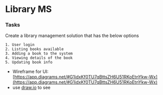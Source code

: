  # Library MS

 ### Tasks
 Create a library management solution that has the below options 
 
    1. User login 
    2. Listing books available 
    3. Adding a book to the system 
    4. Viewing details of the book
    5. Updating book info 

- Wireframe for UI: [https://app.diagrams.net/#G1idxKf0TU7qBttsZH6U51RKoEtnYkw-Wx](https://app.diagrams.net/#G1idxKf0TU7qBttsZH6U51RKoEtnYkw-Wx)
- use [draw.io](http://draw.io) to see
